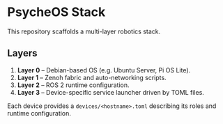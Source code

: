 # PsycheOS Stack

This repository scaffolds a multi-layer robotics stack.

## Layers

1. **Layer 0** – Debian-based OS (e.g. Ubuntu Server, Pi OS Lite).
2. **Layer 1** – Zenoh fabric and auto-networking scripts.
3. **Layer 2** – ROS 2 runtime configuration.
4. **Layer 3** – Device-specific service launcher driven by TOML files.

Each device provides a `devices/<hostname>.toml` describing its roles and
runtime configuration.
